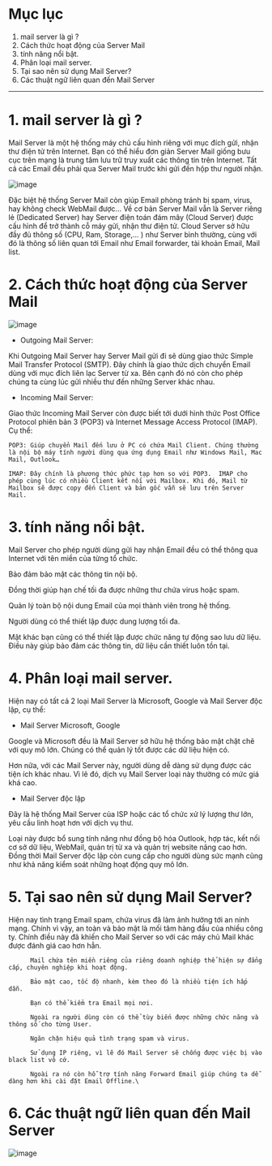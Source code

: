 # Mục lục

1. mail server là gì ?
2. Cách thức hoạt động của Server Mail
3. tính năng nổi bật.
4. Phân loại mail server.
5. Tại sao nên sử dụng  Mail Server? 
6. Các thuật ngữ liên quan đến Mail Server
------------------------------------------------------------
# 1. mail server là gì ?

Mail Server là một hệ thống máy chủ cấu hình riêng với mục đích gửi, nhận thư điện tử trên Internet. Bạn có thể hiểu đơn giản Server Mail giống bưu cục trên mạng là trung tâm lưu trữ truy xuất các thông tin trên Internet. Tất cả các Email đều phải qua Server Mail trước khi gửi đến hộp thư người nhận.

![image](https://user-images.githubusercontent.com/95491130/183328233-a261ea63-3a2b-4d0d-8a2b-29d5bad89161.png)

Đặc biệt hệ thống Server Mail còn giúp Email phòng tránh bị spam, virus, hay không check WebMail được… Về cơ bản Server Mail vẫn là Server riêng lẻ (Dedicated Server) hay Server điện toán đám mây (Cloud Server) được cấu hình để trở thành cỗ máy gửi, nhận thư điện tử. Cloud Server sở hữu đầy đủ thông số (CPU, Ram, Storage,… ) như Server bình thường, cùng với đó là thông số liên quan tới Email như Email forwarder, tài khoản Email, Mail list.

# 2. Cách thức hoạt động của Server Mail

![image](https://user-images.githubusercontent.com/95491130/183328292-1d29bde1-bc54-4d20-9e0a-c77354a7c4e3.png)

- Outgoing Mail Server:

Khi Outgoing Mail Server hay Server Mail gửi đi sẽ dùng giao thức Simple Mail Transfer Protocol (SMTP). Đây chính là giao thức dịch chuyển Email dùng với mục đích liên lạc Server từ xa. Bên cạnh đó nó còn cho phép chúng ta cùng lúc gửi nhiều thư đến những Server khác nhau.

- Incoming Mail Server:

Giao thức Incoming Mail Server còn được biết tới dưới hình thức Post Office Protocol phiên bản 3 (POP3) và Internet Message Access Protocol (IMAP). Cụ thể:

    POP3: Giúp chuyển Mail đến lưu ở PC có chứa Mail Client. Chúng thường là nội bộ máy tính người dùng qua ứng dụng Email như Windows Mail, Mac Mail, Outlook…

    IMAP: Đây chính là phương thức phức tạp hơn so với POP3.  IMAP cho phép cùng lúc có nhiều Client kết nối với Mailbox. Khi đó, Mail từ Mailbox sẽ được copy đến Client và bản gốc vẫn sẽ lưu trên Server Mail.
    
# 3. tính năng nổi bật.

Mail Server cho phép người dùng gửi hay nhận Email đều có thể thông qua Internet với tên miền của từng tổ chức.

Bảo đảm bảo mật các thông tin nội bộ.

Đồng thời giúp hạn chế tối đa được những thư chứa virus hoặc spam.

Quản lý toàn bộ nội dung Email của mọi thành viên trong hệ thống.

Người dùng có thể thiết lập được dung lượng tối đa.

Mặt khác bạn cũng có thể thiết lập được chức năng tự động sao lưu dữ liệu. Điều này giúp bảo đảm các thông tin, dữ liệu cần thiết luôn tồn tại.

# 4. Phân loại mail server.

Hiện nay có tất cả 2 loại Mail Server là Microsoft, Google và Mail Server độc lập, cụ thể:

- Mail Server Microsoft, Google 

Google và Microsoft đều là Mail Server sở hữu hệ thống bảo mật chặt chẽ với quy mô lớn. Chúng có thể quản lý tốt được các dữ liệu hiện có. 

Hơn nữa, với các Mail Server này, người dùng dễ dàng sử dụng được các tiện ích khác nhau. Vì lẽ đó, dịch vụ Mail Server loại này thường có mức giá khá cao.

- Mail Server độc lập 

Đây là hệ thống Mail Server của ISP hoặc các tổ chức xử lý lượng thư lớn,  yêu cầu linh hoạt hơn với dịch vụ thư. 

Loại này được bổ sung tính năng như đồng bộ hóa Outlook, hợp tác, kết nối cơ sở dữ liệu, WebMail, quản trị từ xa và quản trị website nâng cao hơn. Đồng thời Mail Server độc lập còn cung cấp cho người dùng sức mạnh cũng như khả năng kiểm soát những hoạt động quy mô lớn.

# 5. Tại sao nên sử dụng  Mail Server? 

Hiện nay tình trạng Email spam, chứa virus đã làm ảnh hưởng tới an ninh mạng. Chính vì vậy, an toàn và bảo mật là mối tâm hàng đầu của nhiều công ty. Chính điều này đã khiến cho Mail Server so với các máy chủ Mail khác được đánh giá cao hơn hẳn.

          Mail chứa tên miền riêng của riêng doanh nghiệp thể hiện sự đẳng cấp, chuyên nghiệp khi hoạt động.

          Bảo mật cao, tốc độ nhanh, kèm theo đó là nhiều tiện ích hấp dẫn.

          Bạn có thể kiểm tra Email mọi nơi.

          Ngoài ra người dùng còn có thể tùy biến được những chức năng và thông số cho từng User.

          Ngăn chặn hiệu quả tình trạng spam và virus.

          Sử dụng IP riêng, vì lẽ đó Mail Server sẽ chống được việc bị vào black list vô cớ.

          Ngoài ra nó còn hỗ trợ tính năng Forward Email giúp chúng ta dễ dàng hơn khi cài đặt Email Offline.\
          
# 6. Các thuật ngữ liên quan đến Mail Server

![image](https://user-images.githubusercontent.com/95491130/183328802-c7c3c39d-5183-48f6-931c-d637e8aae51c.png)
